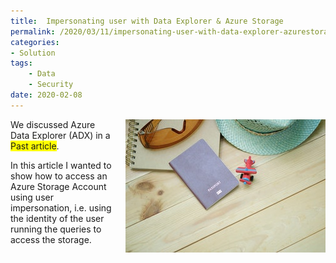 ```yaml
---
title:  Impersonating user with Data Explorer & Azure Storage
permalink: /2020/03/11/impersonating-user-with-data-explorer-azurestorage
categories:
- Solution
tags:
    - Data
    - Security
date: 2020-02-08
---
```

<img style="float:right;padding-left:20px;" title="From pexels.com" src="/assets/posts/2020/1/impersonating-user-with-data-explorer-azurestorage/airplane-blur-close-up-desk-346793.jpg" />

We discussed Azure Data Explorer (ADX) in a <span style="background-color:yellow">Past article</span>.

In this article I wanted to show how to access an Azure Storage Account using user impersonation, i.e. using the identity of the user running the queries to access the storage.

